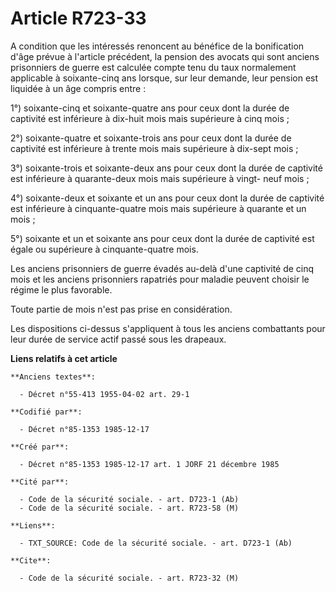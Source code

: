 # Article R723-33

A condition que les intéressés renoncent au bénéfice de la bonification d'âge prévue à l'article précédent, la pension des
avocats qui sont anciens prisonniers de guerre est calculée compte tenu du taux normalement applicable à soixante-cinq ans
lorsque, sur leur demande, leur pension est liquidée à un âge compris entre :

1°) soixante-cinq et soixante-quatre ans pour ceux dont la durée de captivité est inférieure à dix-huit mois mais supérieure
à cinq mois ; 

2°) soixante-quatre et soixante-trois ans pour ceux dont la durée de captivité est inférieure à trente mois mais supérieure à
dix-sept mois ; 

3°) soixante-trois et soixante-deux ans pour ceux dont la durée de captivité est inférieure à quarante-deux mois mais
supérieure à vingt- neuf mois ; 

4°) soixante-deux et soixante et un ans pour ceux dont la durée de captivité est inférieure à cinquante-quatre mois mais
supérieure à quarante et un mois ; 

5°) soixante et un et soixante ans pour ceux dont la durée de captivité est égale ou supérieure à cinquante-quatre mois. 

Les anciens prisonniers de guerre évadés au-delà d'une captivité de cinq mois et les anciens prisonniers rapatriés pour
maladie peuvent choisir le régime le plus favorable. 

Toute partie de mois n'est pas prise en considération. 

Les dispositions ci-dessus s'appliquent à tous les anciens combattants pour leur durée de service actif passé sous les
drapeaux.

**Liens relatifs à cet article**

	**Anciens textes**:

	  - Décret n°55-413 1955-04-02 art. 29-1

	**Codifié par**:

	  - Décret n°85-1353 1985-12-17

	**Créé par**:

	  - Décret n°85-1353 1985-12-17 art. 1 JORF 21 décembre 1985

	**Cité par**:

	  - Code de la sécurité sociale. - art. D723-1 (Ab)
	  - Code de la sécurité sociale. - art. R723-58 (M)

	**Liens**:

	  - TXT_SOURCE: Code de la sécurité sociale. - art. D723-1 (Ab)

	**Cite**:

	  - Code de la sécurité sociale. - art. R723-32 (M)
